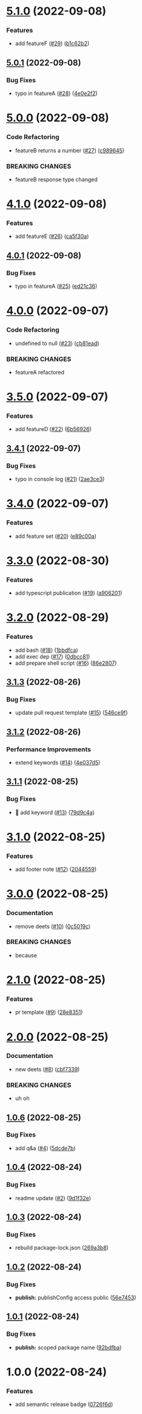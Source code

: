 # [5.1.0](https://github.com/hoganb/semantic-release/compare/v5.0.1...v5.1.0) (2022-09-08)


### Features

* add featureF ([#29](https://github.com/hoganb/semantic-release/issues/29)) ([b1c62b2](https://github.com/hoganb/semantic-release/commit/b1c62b2fa0720ae781657681195e3fef50536923))

## [5.0.1](https://github.com/hoganb/semantic-release/compare/v5.0.0...v5.0.1) (2022-09-08)


### Bug Fixes

* typo in featureA ([#28](https://github.com/hoganb/semantic-release/issues/28)) ([4e0e2f2](https://github.com/hoganb/semantic-release/commit/4e0e2f27125581b02420e65be75eca25ddf8813c))

# [5.0.0](https://github.com/hoganb/semantic-release/compare/v4.1.0...v5.0.0) (2022-09-08)


### Code Refactoring

* featureB returns a number ([#27](https://github.com/hoganb/semantic-release/issues/27)) ([c989645](https://github.com/hoganb/semantic-release/commit/c9896457db211fd0a6f3a422a18493cb400943ac))


### BREAKING CHANGES

* featureB response type changed

# [4.1.0](https://github.com/hoganb/semantic-release/compare/v4.0.1...v4.1.0) (2022-09-08)


### Features

* add featureE ([#26](https://github.com/hoganb/semantic-release/issues/26)) ([ca5f30a](https://github.com/hoganb/semantic-release/commit/ca5f30a2ae91b4a09fbd673ad5250b90084c4060))

## [4.0.1](https://github.com/hoganb/semantic-release/compare/v4.0.0...v4.0.1) (2022-09-08)


### Bug Fixes

* typo in featureA ([#25](https://github.com/hoganb/semantic-release/issues/25)) ([ed21c36](https://github.com/hoganb/semantic-release/commit/ed21c36b13fea21ec5b53f47a0c5aad90ffebb1d))

# [4.0.0](https://github.com/hoganb/semantic-release/compare/v3.5.0...v4.0.0) (2022-09-07)


### Code Refactoring

* undefined to null ([#23](https://github.com/hoganb/semantic-release/issues/23)) ([cb81ead](https://github.com/hoganb/semantic-release/commit/cb81ead3e8919b4f9f746082f14f470fbd70414c))


### BREAKING CHANGES

* featureA refactored

# [3.5.0](https://github.com/hoganb/semantic-release/compare/v3.4.1...v3.5.0) (2022-09-07)


### Features

* add featureD ([#22](https://github.com/hoganb/semantic-release/issues/22)) ([6b56926](https://github.com/hoganb/semantic-release/commit/6b56926027713012638a9d08378395b0dac6b3b3))

## [3.4.1](https://github.com/hoganb/semantic-release/compare/v3.4.0...v3.4.1) (2022-09-07)


### Bug Fixes

* typo in console log ([#21](https://github.com/hoganb/semantic-release/issues/21)) ([2ae3ce3](https://github.com/hoganb/semantic-release/commit/2ae3ce3e3f425d1dec065649bd3f6a88b9554469))

# [3.4.0](https://github.com/hoganb/semantic-release/compare/v3.3.0...v3.4.0) (2022-09-07)


### Features

* add feature set ([#20](https://github.com/hoganb/semantic-release/issues/20)) ([e89c00a](https://github.com/hoganb/semantic-release/commit/e89c00a6044ec8b4476e8cf2313eb62428a0f4ca))

# [3.3.0](https://github.com/hoganb/semantic-release/compare/v3.2.0...v3.3.0) (2022-08-30)


### Features

* add typescript publication ([#19](https://github.com/hoganb/semantic-release/issues/19)) ([a906201](https://github.com/hoganb/semantic-release/commit/a9062010c168b9d735360e031b61dae101bfd637))

# [3.2.0](https://github.com/hoganb/semantic-release/compare/v3.1.3...v3.2.0) (2022-08-29)


### Features

* add bash ([#18](https://github.com/hoganb/semantic-release/issues/18)) ([1bbdfca](https://github.com/hoganb/semantic-release/commit/1bbdfca9cd0055eb414e66eb7de0a4d6577c2b10))
* add exec dep ([#17](https://github.com/hoganb/semantic-release/issues/17)) ([0dbcc81](https://github.com/hoganb/semantic-release/commit/0dbcc81ca778e808ec8dcc2dc5205846637612e5))
* add prepare shell script ([#16](https://github.com/hoganb/semantic-release/issues/16)) ([86e2807](https://github.com/hoganb/semantic-release/commit/86e2807385d6b8193fce8e47bc52433041794726))

## [3.1.3](https://github.com/hoganb/semantic-release/compare/v3.1.2...v3.1.3) (2022-08-26)


### Bug Fixes

* update pull request template ([#15](https://github.com/hoganb/semantic-release/issues/15)) ([546ce9f](https://github.com/hoganb/semantic-release/commit/546ce9f07e2fe1e571daebc6d6f15cf72caa073f))

## [3.1.2](https://github.com/hoganb/semantic-release/compare/v3.1.1...v3.1.2) (2022-08-26)


### Performance Improvements

* extend keywords ([#14](https://github.com/hoganb/semantic-release/issues/14)) ([4e037d5](https://github.com/hoganb/semantic-release/commit/4e037d59bea6fcca1ad1ded8045f4dc9aee45711))

## [3.1.1](https://github.com/hoganb/semantic-release/compare/v3.1.0...v3.1.1) (2022-08-25)


### Bug Fixes

* :memo: add keyword ([#13](https://github.com/hoganb/semantic-release/issues/13)) ([79d9c4a](https://github.com/hoganb/semantic-release/commit/79d9c4a83db4b62e7447d831b48243cfd97454d6))

# [3.1.0](https://github.com/hoganb/semantic-release/compare/v3.0.0...v3.1.0) (2022-08-25)


### Features

* add footer note ([#12](https://github.com/hoganb/semantic-release/issues/12)) ([2044559](https://github.com/hoganb/semantic-release/commit/2044559e1190fd3a68a9736124eae8f7d422e37e))

# [3.0.0](https://github.com/hoganb/semantic-release/compare/v2.1.0...v3.0.0) (2022-08-25)


### Documentation

* remove deets ([#10](https://github.com/hoganb/semantic-release/issues/10)) ([0c5019c](https://github.com/hoganb/semantic-release/commit/0c5019c233a53a3ff13bf1bb288affc39a07e60c))


### BREAKING CHANGES

* because

# [2.1.0](https://github.com/hoganb/semantic-release/compare/v2.0.0...v2.1.0) (2022-08-25)


### Features

* pr template ([#9](https://github.com/hoganb/semantic-release/issues/9)) ([28e8351](https://github.com/hoganb/semantic-release/commit/28e835154c90370df2191bdabdaed52f5422a71d))

# [2.0.0](https://github.com/hoganb/semantic-release/compare/v1.0.6...v2.0.0) (2022-08-25)


### Documentation

* new deets ([#8](https://github.com/hoganb/semantic-release/issues/8)) ([cbf7339](https://github.com/hoganb/semantic-release/commit/cbf7339d1de7f7ec163f8d913aa014c2c581d867))


### BREAKING CHANGES

* uh oh

## [1.0.6](https://github.com/hoganb/semantic-release/compare/v1.0.5...v1.0.6) (2022-08-25)


### Bug Fixes

* add q&a ([#4](https://github.com/hoganb/semantic-release/issues/4)) ([5dcde7b](https://github.com/hoganb/semantic-release/commit/5dcde7bc69a2424b2c4d2f1c1adcc71b25b8db0c))

## [1.0.4](https://github.com/hoganb/semantic-release/compare/v1.0.3...v1.0.4) (2022-08-24)


### Bug Fixes

* readme update ([#2](https://github.com/hoganb/semantic-release/issues/2)) ([9d1f32e](https://github.com/hoganb/semantic-release/commit/9d1f32e939977eea2702e401aa1c50fe8ddeade3))

## [1.0.3](https://github.com/hoganb/semantic-release/compare/v1.0.2...v1.0.3) (2022-08-24)


### Bug Fixes

* rebuild package-lock.json ([269a3b8](https://github.com/hoganb/semantic-release/commit/269a3b80beb618808edfa0dccf8399a010b73383))

## [1.0.2](https://github.com/hoganb/semantic-release/compare/v1.0.1...v1.0.2) (2022-08-24)


### Bug Fixes

* **publish:** publishConfig access public ([56e7453](https://github.com/hoganb/semantic-release/commit/56e7453134a8bcc045312c65d3a8dd19118364b7))

## [1.0.1](https://github.com/hoganb/semantic-release/compare/v1.0.0...v1.0.1) (2022-08-24)


### Bug Fixes

* **publish:** scoped package name ([92bdfba](https://github.com/hoganb/semantic-release/commit/92bdfbafc06ca9d0700638a2421056580410f778))

# 1.0.0 (2022-08-24)


### Features

* add semantic release badge ([0726f6d](https://github.com/hoganb/semantic-release/commit/0726f6d54e29e9d0d2f4bc2b86b9f54f250af81b))

